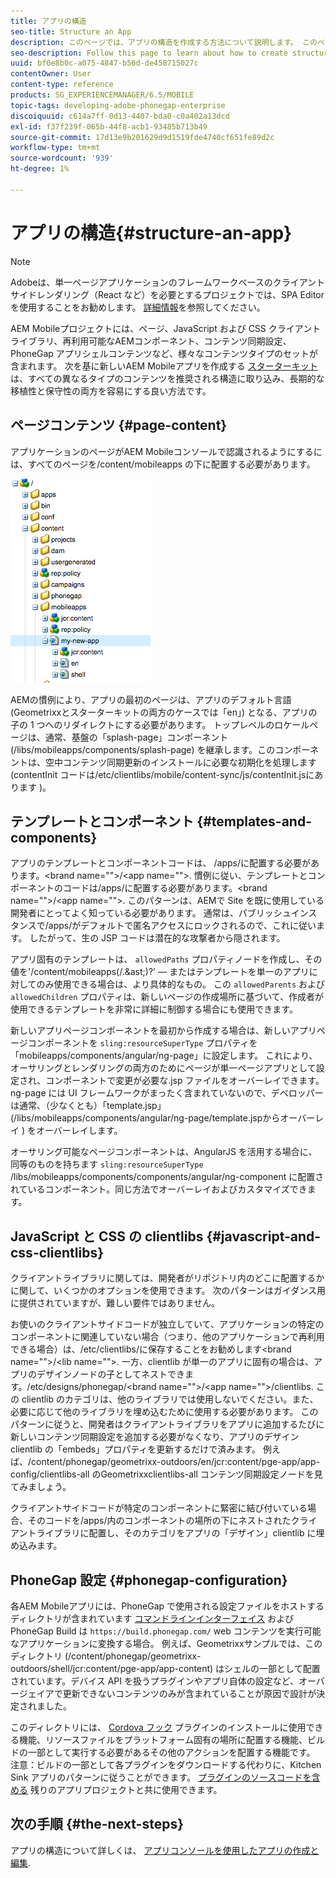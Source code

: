 ```yaml
---
title: アプリの構造
seo-title: Structure an App
description: このページでは、アプリの構造を作成する方法について説明します。 このページでは、テンプレートとコンポーネントを構築する方法と、JavaScript および CSS Clientlib に関する情報について説明します。
seo-description: Follow this page to learn about how to create structure of an app. This page describes how to structure templates and components along with information on JavaScript and CSS Clientlibs.
uuid: bf0e8b0c-a075-4847-b56d-de458715027c
contentOwner: User
content-type: reference
products: SG_EXPERIENCEMANAGER/6.5/MOBILE
topic-tags: developing-adobe-phonegap-enterprise
discoiquuid: c614a7ff-0d13-4407-bda0-c0a402a13dcd
exl-id: f37f239f-065b-44f8-acb1-93485b713b49
source-git-commit: 17d13e9b201629d9d1519fde4740cf651fe89d2c
workflow-type: tm+mt
source-wordcount: '939'
ht-degree: 1%

---
```


# アプリの構造{#structure-an-app}

>[!NOTE]
>
>Adobeは、単一ページアプリケーションのフレームワークベースのクライアントサイドレンダリング（React など）を必要とするプロジェクトでは、SPA Editor を使用することをお勧めします。 [詳細情報](/help/sites-developing/spa-overview.md)を参照してください。

AEM Mobileプロジェクトには、ページ、JavaScript および CSS クライアントライブラリ、再利用可能なAEMコンポーネント、コンテンツ同期設定、PhoneGap アプリシェルコンテンツなど、様々なコンテンツタイプのセットが含まれます。 次を基に新しいAEM Mobileアプリを作成する [スターターキット](https://github.com/Adobe-Marketing-Cloud-Apps/aem-phonegap-starter-kit) は、すべての異なるタイプのコンテンツを推奨される構造に取り込み、長期的な移植性と保守性の両方を容易にする良い方法です。

## ページコンテンツ {#page-content}

アプリケーションのページがAEM Mobileコンソールで認識されるようにするには、すべてのページを/content/mobileapps の下に配置する必要があります。

![chlimage_1-52](assets/chlimage_1-52.png)

AEMの慣例により、アプリの最初のページは、アプリのデフォルト言語 (Geometrixxとスターターキットの両方のケースでは「en」) となる、アプリの子の 1 つへのリダイレクトにする必要があります。 トップレベルのロケールページは、通常、基盤の「splash-page」コンポーネント (/libs/mobileapps/components/splash-page) を継承します。このコンポーネントは、空中コンテンツ同期更新のインストールに必要な初期化を処理します (contentInit コードは/etc/clientlibs/mobile/content-sync/js/contentInit.jsにあります )。

## テンプレートとコンポーネント {#templates-and-components}

アプリのテンプレートとコンポーネントコードは、 /apps/に配置する必要があります。&lt;brand name=&quot;&quot;>/&lt;app name=&quot;&quot;>. 慣例に従い、テンプレートとコンポーネントのコードは/apps/に配置する必要があります。&lt;brand name=&quot;&quot;>/&lt;app name=&quot;&quot;>. このパターンは、AEMで Site を既に使用している開発者にとってよく知っている必要があります。 通常は、パブリッシュインスタンスで/apps/がデフォルトで匿名アクセスにロックされるので、これに従います。 したがって、生の JSP コードは潜在的な攻撃者から隠されます。

アプリ固有のテンプレートは、 `allowedPaths` プロパティノードを作成し、その値を&#39;/content/mobileapps(/.&amp;ast;)?&#39;  — またはテンプレートを単一のアプリに対してのみ使用できる場合は、より具体的なもの。 この `allowedParents` および `allowedChildren` プロパティは、新しいページの作成場所に基づいて、作成者が使用できるテンプレートを非常に詳細に制御する場合にも使用できます。

新しいアプリページコンポーネントを最初から作成する場合は、新しいアプリページコンポーネントを `sling:resourceSuperType` プロパティを「mobileapps/components/angular/ng-page」に設定します。 これにより、オーサリングとレンダリングの両方のためにページが単一ページアプリとして設定され、コンポーネントで変更が必要な.jsp ファイルをオーバーレイできます。 ng-page には UI フレームワークがまったく含まれていないので、デベロッパーは通常、（少なくとも）「template.jsp」(/libs/mobileapps/components/angular/ng-page/template.jspからオーバーレイ ) をオーバーレイします。

オーサリング可能なページコンポーネントは、AngularJS を活用する場合に、同等のものを持ちます `sling:resourceSuperType` /libs/mobileapps/components/components/angular/ng-component に配置されているコンポーネント。同じ方法でオーバーレイおよびカスタマイズできます。

## JavaScript と CSS の clientlibs {#javascript-and-css-clientlibs}

クライアントライブラリに関しては、開発者がリポジトリ内のどこに配置するかに関して、いくつかのオプションを使用できます。 次のパターンはガイダンス用に提供されていますが、難しい要件ではありません。

お使いのクライアントサイドコードが独立していて、アプリケーションの特定のコンポーネントに関連していない場合（つまり、他のアプリケーションで再利用できる場合）は、/etc/clientlibs/に保存することをお勧めします&lt;brand name=&quot;&quot;>/&lt;lib name=&quot;&quot;>. 一方、clientlib が単一のアプリに固有の場合は、アプリのデザインノードの子としてネストできます。/etc/designs/phonegap/&lt;brand name=&quot;&quot;>/&lt;app name=&quot;&quot;>/clientlibs. この clientlib のカテゴリは、他のライブラリでは使用しないでください。また、必要に応じて他のライブラリを埋め込むために使用する必要があります。 このパターンに従うと、開発者はクライアントライブラリをアプリに追加するたびに新しいコンテンツ同期設定を追加する必要がなくなり、アプリのデザイン clientlib の「embeds」プロパティを更新するだけで済みます。 例えば、/content/phonegap/geometrixx-outdoors/en/jcr:content/pge-app/app-config/clientlibs-all のGeometrixxclientlibs-all コンテンツ同期設定ノードを見てみましょう。

クライアントサイドコードが特定のコンポーネントに緊密に結び付いている場合、そのコードを/apps/内のコンポーネントの場所の下にネストされたクライアントライブラリに配置し、そのカテゴリをアプリの「デザイン」clientlib に埋め込みます。

## PhoneGap 設定 {#phonegap-configuration}

各AEM Mobileアプリには、PhoneGap で使用される設定ファイルをホストするディレクトリが含まれています [コマンドラインインターフェイス](https://github.com/phonegap/phonegap-cli) および PhoneGap Build は `https://build.phonegap.com/` web コンテンツを実行可能なアプリケーションに変換する場合。 例えば、Geometrixxサンプルでは、このディレクトリ (/content/phonegap/geometrixx-outdoors/shell/jcr:content/pge-app/app-content) はシェルの一部として配置されています。デバイス API を扱うプラグインやアプリ自体の設定など、オーバージェイアで更新できないコンテンツのみが含まれていることが原因で設計が決定されました。

このディレクトリには、 [Cordova フック](https://cordova.apache.org/docs/en/edge/guide_appdev_hooks_index.md.html#Hooks%20Guide) プラグインのインストールに使用できる機能、リソースファイルをプラットフォーム固有の場所に配置する機能、ビルドの一部として実行する必要があるその他のアクションを配置する機能です。 注意：ビルドの一部として各プラグインをダウンロードする代わりに、Kitchen Sink アプリのパターンに従うことができます。 [プラグインのソースコードを含める](https://github.com/blefebvre/aem-phonegap-kitchen-sink/tree/master/content/src/main/content/jcr_root/content/phonegap/kitchen-sink/shell/_jcr_content/pge-app/app-content/phonegap/plugins) 残りのアプリプロジェクトと共に使用できます。

## 次の手順 {#the-next-steps}

アプリの構造について詳しくは、 [アプリコンソールを使用したアプリの作成と編集](/help/mobile/phonegap-apps-console.md).
